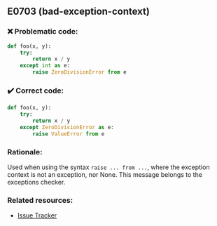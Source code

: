 ## E0703 (bad-exception-context)

### :x: Problematic code:

```python
def foo(x, y):
    try:
        return x / y
    except int as e:
        raise ZeroDivisionError from e
```

### :heavy_check_mark: Correct code:

```python
def foo(x, y):
    try:
        return x / y
    except ZeroDivisionError as e:
        raise ValueError from e
```

### Rationale:

Used when using the syntax `raise ... from ...`, where the exception context
is not an exception, nor None. This message belongs to the exceptions
checker.

### Related resources:

- [Issue Tracker](https://github.com/PyCQA/pylint/issues?q=is%3Aissue+%22bad-exception-context%22+OR+%22E0703%22)
